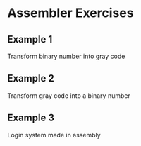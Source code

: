 # Assembler Exercises

## Example 1 
Transform binary number into gray code
## Example 2
Transform gray code into a binary number
## Example 3
Login system made in assembly 
